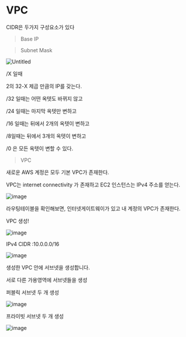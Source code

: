 # VPC

CIDR은 두가지 구성요소가 있다

> Base IP
> 

> Subnet Mask
> 

![Untitled](https://s3-us-west-2.amazonaws.com/secure.notion-static.com/298d2cad-d223-4b0a-b982-552b5c54ff22/Untitled.png)

/X 일때 

2의 32-X 제곱 만큼의 IP를 갖는다.

/32 일때는 어떤 옥텟도 바뀌지 않고

/24 일때는 마지막 옥텟만 변하고

/16 일때는 뒤에서 2개의 옥텟이 변하고

/8일때는 뒤에서 3개의 옥텟이 변하고

/0 은 모든 옥텟이 변할 수 있다.   

> VPC
> 

새로운 AWS 계정은 모두 기본 VPC가 존재한다.

VPC는 internet connectivity 가 존재하고 EC2 인스턴스는 IPv4 주소를 얻는다.

![image](https://user-images.githubusercontent.com/77326600/230721945-db1998f4-3183-4694-bc03-9b3216252258.png)

라우팅테이블을 확인해보면, 인터넷게이트웨이가 있고 내 계정의 VPC가 존재한다.

VPC 생성!

![image](https://user-images.githubusercontent.com/77326600/230721961-f3d4026a-4591-4d1c-838d-033620ba6547.png)


IPv4 CIDR :10.0.0.0/16

![image](https://user-images.githubusercontent.com/77326600/230722046-eb7b5e3a-3a2d-462d-bdf7-6ce111a98412.png)

생성한 VPC 안에 서브넷을 생성합니다.

서로 다른 가용영역에 서브넷들을 생성


퍼블릭 서브넷 두 개 생성

![image](https://user-images.githubusercontent.com/77326600/230722077-492a9fc4-3258-4057-9fa3-30f19dcd2d1a.png)


프라이빗 서브넷 두 개 생성

![image](https://user-images.githubusercontent.com/77326600/230722092-02f12619-4f80-473e-88a3-3258d5209c42.png)
